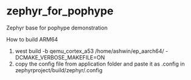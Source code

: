 # zephyr_for_pophype
Zephyr base for pophype demonstration

How to build ARM64
1) west build -b qemu_cortex_a53 /home/ashwin/ep_aarch64/ -DCMAKE_VERBOSE_MAKEFILE=ON
2) copy the config file from application folder and paste it as .config in zephyrproject/build/zephyr/.config
